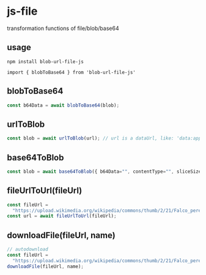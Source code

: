 # js-file

transformation functions of file/blob/base64

## usage

`npm install blob-url-file-js`

`import { blobToBase64 } from 'blob-url-file-js'`

## blobToBase64

```javascript
const b64Data = await blobToBase64(blob);
```

## urlToBlob

```javascript
const blob = await urlToBlob(url); // url is a dataUrl, like: 'data:application/json;base64,ewogICJoZWxsbyI6ICJ3b3JsZCIKfQ==';
```

## base64ToBlob

```javascript
const blob = await base64ToBlob({ b64Data="", contentType="", sliceSize=512, name=""}); // b64Data is required;
```

## fileUrlToUrl(fileUrl)

```javascript
const fileUrl =
  "https://upload.wikimedia.org/wikipedia/commons/thumb/2/21/Falco_peregrinus_-_01.jpg/1920px-Falco_peregrinus_-_01.jpg";
const url = await fileUrlToUrl(fileUrl);
```

## downloadFile(fileUrl, name)

```javascript
// autodownload
const fileUrl =
  "https://upload.wikimedia.org/wikipedia/commons/thumb/2/21/Falco_peregrinus_-_01.jpg/1920px-Falco_peregrinus_-_01.jpg";
downloadFile(fileUrl, name);
```
